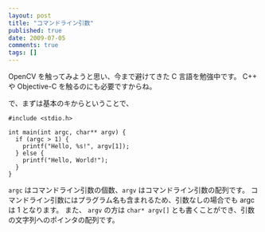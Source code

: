 ```yaml
---
layout: post
title: "コマンドライン引数"
published: true
date: 2009-07-05
comments: true
tags: []
---
```


OpenCV を触ってみようと思い、今まで避けてきた C 言語を勉強中です。
C++ や Objective-C を触るのにも必要ですからね。

で、まずは基本のキからということで、

```
#include <stdio.h>

int main(int argc, char** argv) {
  if (argc > 1) {
    printf("Hello, %s!", argv[1]);
  } else {
    printf("Hello, World!");
  }
}
```

`argc` はコマンドライン引数の個数、`argv` はコマンドライン引数の配列です。
コマンドライン引数にはプラグラム名も含まれるため、引数なしの場合でも argc は 1 となります。
また、 `argv` の方は `char* argv[]` とも書くことができ、引数の文字列へのポインタの配列です。
